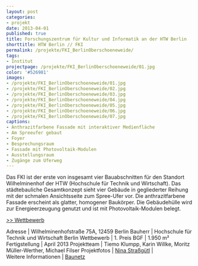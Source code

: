 ```yaml
---
layout: post
categories:
- projekt
date: 2013-04-01
published: true
title: Forschungszentrum für Kultur und Informatik an der HTW Berlin
shorttitle: HTW Berlin // FKI
permalink: /projekte/FKI_BerlinOberschoeneweide/
tags: 
- Institut
projectpage: /projekte/FKI_BerlinOberschoeneweide/01.jpg 
color: '#526981'
images:
- /projekte/FKI_BerlinOberschoeneweide/01.jpg
- /projekte/FKI_BerlinOberschoeneweide/02.jpg
- /projekte/FKI_BerlinOberschoeneweide/03.jpg
- /projekte/FKI_BerlinOberschoeneweide/04.jpg
- /projekte/FKI_BerlinOberschoeneweide/05.jpg
- /projekte/FKI_BerlinOberschoeneweide/06.jpg
- /projekte/FKI_BerlinOberschoeneweide/07.jpg
captions:
- Anthrazitfarbene Fassade mit interaktiver Medienfläche
- Am Spreeufer gebaut
- Foyer
- Besprechungsraum
- Fassade mit Photovoltaik-Modulen
- Ausstellungsraum
- Zugänge zum Uferweg
---
```

Das FKI ist der erste von insgesamt vier Bauabschnitten für den Standort Wilhelminenhof der HTW (Hochschule für Technik und Wirtschaft). Das städtebauliche Gesamtkonzept sieht vier Gebäude in gegliederter Reihung mit der schmalen Ansichtsseite zum Spree-Ufer vor. Die anthrazitfarbene Fassade erscheint als glatter, homogener Baukörper. Die Gebäudehülle wird zur Energieerzeugung genutzt und ist mit Photovoltaik-Modulen belegt. 

[\>> Wettbewerb](../projekte/WBW_FKI_BerlinOberschoeneweide/)

Adresse			|	Wilhelminenhofstraße 75A, 12459 Berlin 
Bauherr			|	Hochschule für Technik und Wirtschaft Berlin 
Wettbewerb		|	1. Preis
BGF				|	1.950 m² 
Fertigstellung	|	April 2013
Projektteam		|	Tiemo Klumpp, Karin Willke, Moritz Müller-Werther, Michael Filser 
Projektfotos	|	[Nina Straßgütl](http://www.ninastrg.de/) 
                            |    
Weitere Informationen       |   [Baunetz](http://www.baunetzwissen.de/objektartikel/Fassade-Forschungs-und-Weiterbildungszentrum-fuer-Kultur-und-Informatik-in-Berlin_3402793.html)